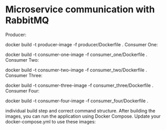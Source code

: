 
# Microservice communication with RabbitMQ
Producer:

docker build -t producer-image -f producer/Dockerfile .
Consumer One:

docker build -t consumer-one-image -f consumer_one/Dockerfile .
Consumer Two:

docker build -t consumer-two-image -f consumer_two/Dockerfile .
Consumer Three:

docker build -t consumer-three-image -f consumer_three/Dockerfile .
Consumer Four:

docker build -t consumer-four-image -f consumer_four/Dockerfile .

individual build step and correct command structure.
After building the images, you can run the application using Docker Compose. Update your docker-compose.yml to use these images:
